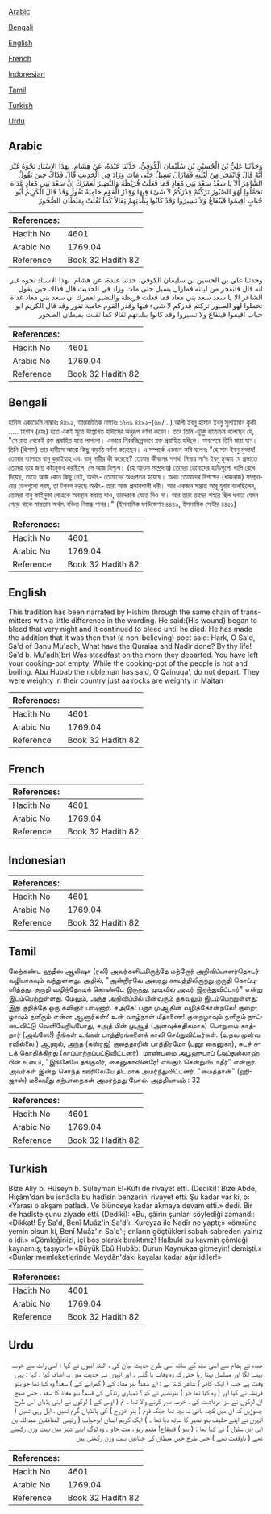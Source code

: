 [Arabic](#arabic)

[Bengali](#bengali)

[English](#english)

[French](#french)

[Indonesian](#indonesian)

[Tamil](#tamil)

[Turkish](#turkish)

[Urdu](#urdu)

## Arabic


<div dir="rtl" lang="ar" style={{fontSize:'larger',backgroundColor:'#f8f9fa',padding:20}}>
وَحَدَّثَنَا عَلِيُّ بْنُ الْحُسَيْنِ بْنِ سُلَيْمَانَ الْكُوفِيُّ، حَدَّثَنَا عَبْدَةُ، عَنْ هِشَامٍ، بِهَذَا الإِسْنَادِ نَحْوَهُ غَيْرَ أَنَّهُ قَالَ فَانْفَجَرَ مِنْ لَيْلَتِهِ فَمَازَالَ يَسِيلُ حَتَّى مَاتَ وَزَادَ فِي الْحَدِيثِ قَالَ فَذَاكَ حِينَ يَقُولُ الشَّاعِرُ أَلاَ يَا سَعْدُ سَعْدَ بَنِي مُعَاذٍ فَمَا فَعَلَتْ قُرَيْظَةُ وَالنَّضِيرُ لَعَمْرُكَ إِنَّ سَعْدَ بَنِي مُعَاذٍ غَدَاةَ تَحَمَّلُوا لَهُوَ الصَّبُورُ تَرَكْتُمْ قِدْرَكُمْ لاَ شَىْءَ فِيهَا وَقِدْرُ الْقَوْمِ حَامِيَةٌ تَفُورُ وَقَدْ قَالَ الْكَرِيمُ أَبُو حُبَابٍ أَقِيمُوا قَيْنُقَاعُ وَلاَ تَسِيرُوا وَقَدْ كَانُوا بِبَلْدَتِهِمْ ثِقَالاً كَمَا ثَقُلَتْ بِمَيْطَانَ الصُّخُورُ
</div>
<div style={{backgroundColor:'#f8f9fa',padding:20, marginBottom: 10}}><table> <thead> <tr> <th>References:</th> <th></th> </tr> </thead> <tbody><tr><td>Hadith No</td><td>4601</td></tr><tr><td>Arabic No</td><td>1769.04</td></tr><tr><td>Reference</td><td>Book 32 Hadith 82</td></tr></tbody></table></div>


<div dir="rtl" lang="ar" style={{fontSize:'larger',backgroundColor:'#f8f9fa',padding:20}}>
وحدثنا علي بن الحسين بن سليمان الكوفي، حدثنا عبدة، عن هشام، بهذا الاسناد نحوه غير انه قال فانفجر من ليلته فمازال يسيل حتى مات وزاد في الحديث قال فذاك حين يقول الشاعر الا يا سعد سعد بني معاذ فما فعلت قريظة والنضير لعمرك ان سعد بني معاذ غداة تحملوا لهو الصبور تركتم قدركم لا شىء فيها وقدر القوم حامية تفور وقد قال الكريم ابو حباب اقيموا قينقاع ولا تسيروا وقد كانوا ببلدتهم ثقالا كما ثقلت بميطان الصخور
</div>
<div style={{backgroundColor:'#f8f9fa',padding:20, marginBottom: 10}}><table> <thead> <tr> <th>References:</th> <th></th> </tr> </thead> <tbody><tr><td>Hadith No</td><td>4601</td></tr><tr><td>Arabic No</td><td>1769.04</td></tr><tr><td>Reference</td><td>Book 32 Hadith 82</td></tr></tbody></table></div>

## Bengali


<div dir="ltr" lang="bn" style={{fontSize:'larger',backgroundColor:'#f8f9fa',padding:20}}>
হাদিস একাডেমি নাম্বারঃ ৪৪৯২, আন্তর্জাতিক নাম্বারঃ ১৭৬৯ ৪৪৯২-(৬৮/...) আলী ইবনু হাসান ইবনু সুলাইমান কুকী ..... হিশাম (রহঃ) হতে একই সূত্রে উল্লেখিত হাদীসের অনুরূপ বর্ণনা করেন। তবে তিনি এটুকু ব্যতিক্রম বলেছেন যে, "সে রাত থেকেই রক্ত প্রবাহিত হতে লাগলো। এভাবে নিরবচ্ছিন্নভাবে রক্ত প্রবাহিত হচ্ছিল। অবশেষে তিনি মারা যান। তিনি (হিশাম) তার হাদীসে আরো কিছু বাড়তি বর্ণনা করেছেন। এ সম্পর্কে একজন কবি বলেনঃ "হে সাদ ইবনু মুআয! তোমার ব্যাপারে বানু কুরাইযাহ্ এবং বানু নায়ীর কী করেছে? তোমার জীবনের শপথ! নিশ্চয় সা’দ ইবনু মুআয যে প্রভাতে তোমরা তার জন্য কষ্টানুভব করছিলে, সে আজ নিশ্চুপ। (হে আওস সম্প্রদায়) তোমরা তোমাদের হাড়িগুলো খালি রেখে দিয়েছ, তাতে আজ কোন কিছু নেই, অর্থাৎ- তোমাদের অধঃপতন হয়েছে। অথচ তোমাদের বিপক্ষের (খাজরাজ) সম্প্রদায়ের ডেগগুলো গরম, তা টগবগ করছে অর্থাৎ- তারা আজ প্রভাবশালী ধনী। আর একজন সন্ত্রান্ত আবূ হুবাব বলেছিলেন, তোমরা বানু কাইনুকা গোত্রকে অবস্থান করতে দাও, তাদেরকে যেতে দিও না। আর তারা তাদের শহরে ছিল ধনাঢ্য যেমন গেড়ে থাকে মায়তান অর্থাৎ বঞ্চিত নিস্তব্ধ পাথর।" (ইসলামিক ফাউন্ডেশন ৪৪৪৯, ইসলামিক সেন্টার ৪৪৫১)
</div>
<div style={{backgroundColor:'#f8f9fa',padding:20, marginBottom: 10}}><table> <thead> <tr> <th>References:</th> <th></th> </tr> </thead> <tbody><tr><td>Hadith No</td><td>4601</td></tr><tr><td>Arabic No</td><td>1769.04</td></tr><tr><td>Reference</td><td>Book 32 Hadith 82</td></tr></tbody></table></div>

## English


<div dir="ltr" lang="en" style={{fontSize:'larger',backgroundColor:'#f8f9fa',padding:20}}>
This tradition has been narrated by Hishim through the same chain of transmitters with a little difference in the wording. He said:(His wound) began to bleed that very night and it continued to bleed until he died. He has made the addition that it was then that (a non-believing) poet said: Hark, O Sa'd, Sa'd of Banu Mu'adh, What have the Quraiaa and Nadir done? By thy life! Sa'd b. Mu'adh)br) Was steadfast on the morn they departed. You have left your cooking-pot empty, While the cooking-pot of the people is hot and boiling. Abu Hubab the nobleman has said, O Qainuqa', do not depart. They were weighty in their country just aa rocks are weighty in Maitan
</div>
<div style={{backgroundColor:'#f8f9fa',padding:20, marginBottom: 10}}><table> <thead> <tr> <th>References:</th> <th></th> </tr> </thead> <tbody><tr><td>Hadith No</td><td>4601</td></tr><tr><td>Arabic No</td><td>1769.04</td></tr><tr><td>Reference</td><td>Book 32 Hadith 82</td></tr></tbody></table></div>

## French


<div dir="ltr" lang="fr" style={{fontSize:'larger',backgroundColor:'#f8f9fa',padding:20}}>

</div>
<div style={{backgroundColor:'#f8f9fa',padding:20, marginBottom: 10}}><table> <thead> <tr> <th>References:</th> <th></th> </tr> </thead> <tbody><tr><td>Hadith No</td><td>4601</td></tr><tr><td>Arabic No</td><td>1769.04</td></tr><tr><td>Reference</td><td>Book 32 Hadith 82</td></tr></tbody></table></div>

## Indonesian


<div dir="ltr" lang="id" style={{fontSize:'larger',backgroundColor:'#f8f9fa',padding:20}}>

</div>
<div style={{backgroundColor:'#f8f9fa',padding:20, marginBottom: 10}}><table> <thead> <tr> <th>References:</th> <th></th> </tr> </thead> <tbody><tr><td>Hadith No</td><td>4601</td></tr><tr><td>Arabic No</td><td>1769.04</td></tr><tr><td>Reference</td><td>Book 32 Hadith 82</td></tr></tbody></table></div>

## Tamil


<div dir="ltr" lang="ta" style={{fontSize:'larger',backgroundColor:'#f8f9fa',padding:20}}>
மேற்கண்ட ஹதீஸ் ஆயிஷா (ரலி) அவர்களிடமிருந்தே மற்றோர் அறிவிப்பாளர்தொடர் வழியாகவும் வந்துள்ளது. அதில், "அன்றிரவே அவரது காயத்திலிருந்து குருதி கொப்புளித்தது. குருதி வழிந்தோடிக் கொண்டே இருந்து, முடிவில் அவர் இறந்துவிட்டார்" என்று இடம்பெற்றுள்ளது. மேலும், அந்த அறிவிப்பில் பின்வரும் தகவலும் இடம்பெற்றுள்ளது: இது குறித்தே ஒரு கவிஞர் பாடினார். சஅதே! பனூ முஆதின் வழித்தோன்றலே! குறைழாவும் நளீரும் என்ன ஆனார்கள்? உன் வாழ்நாள் மீதாணை! குறைழாவும் நளீரும் நாட்டைவிட்டு வெளியேறியபோது, சஅத் பின் முஆத் (அளவுக்கதிகமாக) பொறுமை காத்தார் (அவ்ஸே!) நீங்கள் உங்கள் பாத்திரங்களைக் காலி செய்துவிட்டீர்கள். (உதவ முன்வரவில்லை.) ஆனால், அந்த (கஸ்ரஜ்) குலத்தாரின் பாத்திரமோ (பனூ கைனுகா), சுடச் சுடக் கொதிக்கிறது (காப்பாற்றப்பட்டுவிட்டனர்). மாண்பமை அபூஹுபாப் (அப்துல்லாஹ் பின் உபை), "இங்கேயே தங்குவீர், கைனுகாவினரே! எங்கும் சென்றுவிடாதீர்" என்றார். அவர்கள் இன்று சொந்த ஊரிலேயே திடமாக அமர்ந்துவிட்டனர். "மைத்தான்" (ஹிஜாஸ்) மலைமீது கற்பாறைகள் அமர்ந்தது போல். அத்தியாயம் : 32
</div>
<div style={{backgroundColor:'#f8f9fa',padding:20, marginBottom: 10}}><table> <thead> <tr> <th>References:</th> <th></th> </tr> </thead> <tbody><tr><td>Hadith No</td><td>4601</td></tr><tr><td>Arabic No</td><td>1769.04</td></tr><tr><td>Reference</td><td>Book 32 Hadith 82</td></tr></tbody></table></div>

## Turkish


<div dir="ltr" lang="tr" style={{fontSize:'larger',backgroundColor:'#f8f9fa',padding:20}}>
Bize Aliy b. Hüseyn b. Süleyman El-Kûfî de rivayet etti. (Dediki): Bîze Abde, Hişâm'dan bu isnâdla bu hadîsin benzerini rivayet etti. Şu kadar var ki, o: «Yarası o akşam patladı. Ve ölünceye kadar akmaya devam etti.» dedi. Bir de hadîste şunu ziyade etti. (Dediki): «Bu, şâirin şunları söylediği zamandı: «Dikkat! Ey Sa'd, Benî Muâz'in Sa'd'ı! Kureyza ile Nadîr ne yaptı;» «ömrüne yemin olsun ki, Benî Muâz'ın Sa'd'ı; onların göçtükleri sabah sabreden yalnız o idi.» «Çömleğinizi, içi boş olarak bıraktınız! Halbuki bu kavmin çömleği kaynamış; taşıyor!» «Büyük Ebû Hubâb: Durun Kaynukaa gitmeyin! demişti.» «Bunlar memleketlerinde Meydân'daki kayalar kadar ağır idiler!»
</div>
<div style={{backgroundColor:'#f8f9fa',padding:20, marginBottom: 10}}><table> <thead> <tr> <th>References:</th> <th></th> </tr> </thead> <tbody><tr><td>Hadith No</td><td>4601</td></tr><tr><td>Arabic No</td><td>1769.04</td></tr><tr><td>Reference</td><td>Book 32 Hadith 82</td></tr></tbody></table></div>

## Urdu


<div dir="rtl" lang="ur" style={{fontSize:'larger',backgroundColor:'#f8f9fa',padding:20}}>
عبدہ نے ہشام سے اسی سند کے ساتھ اسی طرح حدیث بیان کی ، البتہ انہوں نے کہا : اسی رات سے خوب بہنے لگا اور مسلسل بہتا رہا حتی کہ وہ وفات پا گئے ۔ اور انہوں نے حدیث میں یہ اضافہ کیا ، کہا : یہی وقت ہے جب ( ایک کافر ) شاعر کہتا ہے : اے سعد! بنو معاذ کے ( گھرانے کے ) سعد! وہ کیا تھا جو بنو قریظہ نے کیا اور ( وہ کیا تھا جو ) بنونضیر نے کیا؟ تمہاری زندگی کی قسم! بنو معاذ کا سعد ، جس صبح ان لوگوں نے سزا برداشت کی ، خوب صبر کرنے والا تھا ۔ تم ( اوس کے ) لوگوں نے اپنی ہڈیاں اس طرح چھوڑیں کہ ان میں کچھ باقی نہ بچا تھا جبکہ قوم ( بنو خزرج ) کی ہانڈیاں گرم تھیں ، ابل رہی تھیں ( انہوں نے اپنے حلیف بنو نضیر کا ساتھ دیا تھا ۔ ) ایک کریم انسان ابوحباب ( رئیس المنافقین عبداللہ بن ابی ابن سلول ) نے کہا تھا : ( بنو ) قینقاع! مقیم رہو ، مت جاو ۔ وہ لوگ اپنے شہر میں بہت وزن رکھتے تھے ( باوقعت تھے ) جس طرح جبلِ میطان کی چٹانیں بہت وزن رکھتی ہیں
</div>
<div style={{backgroundColor:'#f8f9fa',padding:20, marginBottom: 10}}><table> <thead> <tr> <th>References:</th> <th></th> </tr> </thead> <tbody><tr><td>Hadith No</td><td>4601</td></tr><tr><td>Arabic No</td><td>1769.04</td></tr><tr><td>Reference</td><td>Book 32 Hadith 82</td></tr></tbody></table></div>